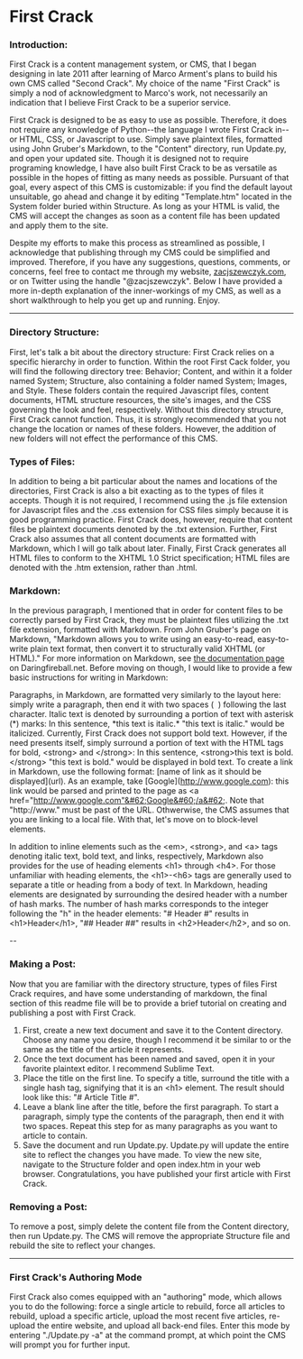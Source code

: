 # First Crack #

### Introduction: ###
First Crack is a content management system, or CMS, that I began designing in late 2011 after learning of Marco Arment's plans to build his own CMS called "Second Crack". My choice of the name "First Crack" is simply a nod of acknowledgment to Marco's work, not necessarily an indication that I believe First Crack to be a superior service.  

First Crack is designed to be as easy to use as possible. Therefore, it does not require any knowledge of Python--the language I wrote First Crack in--or HTML, CSS, or Javascript to use. Simply save plaintext files, formatted using John Gruber's Markdown, to the "Content" directory, run Update.py, and open your updated site. Though it is designed not to require programing knowledge, I have also built First Crack to be as versatile as possible in the hopes of fitting as many needs as possible. Pursuant of that goal, every aspect of this CMS is customizable: if you find the default layout unsuitable, go ahead and change it by editing "Template.htm" located in the System folder buried within Structure. As long as your HTML is valid, the CMS will accept the changes as soon as a content file has been updated and apply them to the site.  

Despite my efforts to make this process as streamlined as possible, I acknowledge that publishing through my CMS could be simplified and improved. Therefore, if you have any suggestions, questions, comments, or concerns, feel free to contact me through my website, [zacjszewczyk.com](http://zacjszewczyk.com/), or on Twitter using the handle "@zacjszewczyk". Below I have provided a more in-depth explanation of the inner-workings of my CMS, as well as a short walkthrough to help you get up and running. Enjoy.  

---

### Directory Structure: ###
First, let's talk a bit about the directory structure: First Crack relies on a specific hierarchy in order to function. Within the root First Cack folder, you will find the following directory tree: Behavior; Content, and within it a folder named System; Structure, also containing a folder named System; Images, and Style. These folders contain the required Javascript files, content documents, HTML structure resources, the site's images, and the CSS governing the look and feel, respectively. Without this directory structure, First Crack cannot function. Thus, it is strongly recommended that you not change the location or names of these folders. However, the addition of new folders will not effect the performance of this CMS.  

### Types of Files: ###
In addition to being a bit particular about the names and locations of the directories, First Crack is also a bit exacting as to the types of files it accepts. Though it is not required, I recommend using the .js file extension for Javascript files and the .css extension for CSS files simply because it is good programming practice. First Crack does, however, require that content files be plaintext documents denoted by the .txt extension. Further, First Crack also assumes that all content documents are formatted with Markdown, which I will go talk about later. Finally, First Crack generates all HTML files to conform to the XHTML 1.0 Strict specification; HTML files are denoted with the .htm extension, rather than .html.  

### Markdown: ###
In the previous paragraph, I mentioned that in order for content files to be correctly parsed by First Crack, they must be plaintext files utilizing the .txt file extension, formatted with Markdown. From John Gruber's page on Markdown, "Markdown allows you to write using an easy-to-read, easy-to-write plain text format, then convert it to structurally valid XHTML (or HTML)." For more information on Markdown, see [the documentation page](http://daringfireball.net/projects/markdown/) on Daringfireball.net. Before moving on though, I would like to provide a few basic instructions for writing in Markdown:  

Paragraphs, in Markdown, are formatted very similarly to the layout here: simply write a paragraph, then end it with two spaces (&nbsp;&nbsp;) following the last character. Italic text is denoted by surrounding a portion of text with asterisk (&#42;) marks: In this sentence, &#42;this text is italic.&#42; "this text is italic." would be italicized. Currently, First Crack does not support bold text. However, if the need presents itself, simply surround a portion of text with the HTML tags for bold, &#60;strong&#62; and &#60;/strong&#62;: In this sentence, &#60;strong&#62;this text is bold.&#60;/strong&#62; "this text is bold." would be displayed in bold text. To create a link in Markdown, use the following format: &#91;name of link as it should be displayed&#93;(url). As an example, take &#91;Google&#93;(http://www.google.com): this link would be parsed and printed to the page as &#60;a href="http://www.google.com"&#62;Google&#60;/a&#62;. Note that "http://www." must be past of the URL. Othwerwise, the CMS assumes that you are linking to a local file. With that, let's move on to block-level elements.  

In addition to inline elements such as the &#60;em&#62;, &#60;strong&#62;, and &#60;a&#62; tags denoting italic text, bold text, and links, respectively, Markdown also provides for the use of heading elements &#60;h1&#62; through &#60;h4&#62;. For those unfamiliar with heading elements, the &#60;h1&#62;-&#60;h6&#62; tags are generally used to separate a title or heading from a body of text. In Markdown, heading elements are designated by surrounding the desired header with a number of hash marks. The number of hash marks corresponds to the integer following the "h" in the header elements: "&#35; Header &#35;" results in &#60;h1&#62;Header&#60;/h1&#62;, "&#35;&#35; Header &#35;&#35;" results in &#60;h2&#62;Header&#60;/h2&#62;, and so on.  

--

### Making a Post: ###
Now that you are familiar with the directory structure, types of files First Crack requires, and have some understanding of markdown, the final section of this readme file will be to provide a brief tutorial on creating and publishing a post with First Crack.  

1. First, create a new text document and save it to the Content directory. Choose any name you desire, though I recommend it be similar to or the same as the title of the article it represents.  
2. Once the text document has been named and saved, open it in your favorite plaintext editor. I recommend Sublime Text.  
3. Place the title on the first line. To specify a title, surround the title with a single hash tag, signifying that it is an &#60;h1&#62; element. The result should look like this: "# Article Title #".  
4. Leave a blank line after the title, before the first paragraph. To start a paragraph, simply type the contents of the paragraph, then end it with two spaces. Repeat this step for as many paragraphs as you want to article to contain.
6. Save the document and run Update.py. Update.py will update the entire site to reflect the changes you have made. To view the new site, navigate to the Structure folder and open index.htm in your web browser. Congratulations, you have published your first article with First Crack.  

### Removing a Post: ###
To remove a post, simply delete the content file from the Content directory, then run Update.py. The CMS will remove the appropriate Structure file and rebuild  the site to reflect your changes.

---

### First Crack's Authoring Mode ###

First Crack also comes equipped with an "authoring" mode, which allows you to do the following: force a single article to rebuild, force all articles to rebuild, upload a specific article, upload the most recent five articles, re-upload the entire website, and upload all back-end files. Enter this mode by entering "./Update.py -a" at the command prompt, at which point the CMS will prompt you for further input.  
